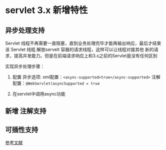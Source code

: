 # servlet 3.x 新增特性

## 异步处理支持
Servlet 线程不再需要一直阻塞，直到业务处理完毕才能再输出响应，最后才结束该 Servlet 线程.解放servelt 容器的请求线程，这样可以让线程对接其他
新的请求，提高并发能力。但是在前端请求响应上和3.x之前的Servlet是没有任何区别

实现异步处理步骤：
1. 配置 异步选项:
 xml配置：`<async-supported>true</async-supported>`
 注解配置：`@WebServlet(asyncSupported = true`
 
2. 在servlet中调用async功能


## 新增 注解支持

## 可插性支持

[参考文献](https://www.ibm.com/developerworks/cn/java/j-lo-servlet30/index.html)
